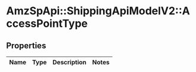 # AmzSpApi::ShippingApiModelV2::AccessPointType

## Properties
Name | Type | Description | Notes
------------ | ------------- | ------------- | -------------

